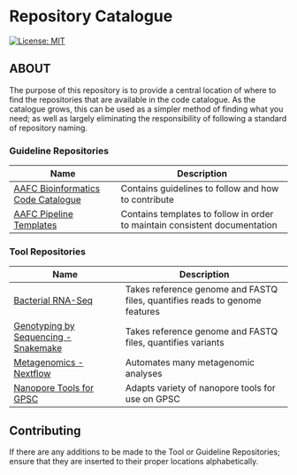 # Repository Catalogue

[![License: MIT](https://img.shields.io/badge/License-MIT-yellow.svg)](https://opensource.org/licenses/MIT)

## ABOUT

The purpose of this repository is to provide a central location of where to find the repositories that are available in the code catalogue. As the catalogue grows, this can be used as a simpler method of finding what you need; as well as largely eliminating the responsibility of following a standard of repository naming.

### Guideline Repositories
| **Name** | **Description** |
| -------- | --------------- |
| [AAFC Bioinformatics Code Catalogue](https://github.com/AAFC-Bioinformatics/ABCC_RCBA_Guide) | Contains guidelines to follow and how to contribute |
| [AAFC Pipeline Templates](https://github.com/AAFC-Bioinformatics/ABCC_RCBA_Pipeline_Template) | Contains templates to follow in order to maintain consistent documentation |

### Tool Repositories
| **Name** | **Description** |
| -------- | --------------- |
| [Bacterial RNA-Seq](https://github.com/AAFC-Bioinformatics/bacterial_rnaseq) | Takes reference genome and FASTQ files, quantifies reads to genome features | 
| [Genotyping by Sequencing - Snakemake](https://github.com/AAFC-Bioinformatics/gbs_snakemake) | Takes reference genome and FASTQ files, quantifies variants |
| [Metagenomics - Nextflow](https://github.com/AAFC-Bioinformatics/metagenomic_nf) | Automates many metagenomic analyses |
| [Nanopore Tools for GPSC](https://github.com/AAFC-Bioinformatics/nanopore_tools) | Adapts variety of nanopore tools for use on GPSC |

## Contributing
If there are any additions to be made to the Tool or Guideline Repositories; ensure that they are inserted to their proper locations alphabetically.